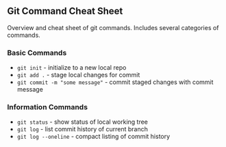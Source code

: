 ## Git Command Cheat Sheet

Overview and cheat sheet of git commands. Includes several categories of commands.

### Basic Commands

* `git init` - initialize to a new local repo
* `git add .` - stage local changes for commit
* `git commit -m "some message"` - commit staged changes with commit message



### Information Commands

* `git status` - show status of local working tree
* `git log` - list commit history of current branch
* `git log --oneline` - compact listing of commit history
